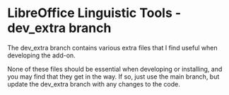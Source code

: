# LibreOffice Linguistic Tools - dev_extra branch

The dev_extra branch contains various extra files that I find useful when developing the add-on.

None of these files should be essential when developing or installing, and you may find that they get in the way.  If so, just use the main branch, but update the dev_extra branch with any changes to the code.
